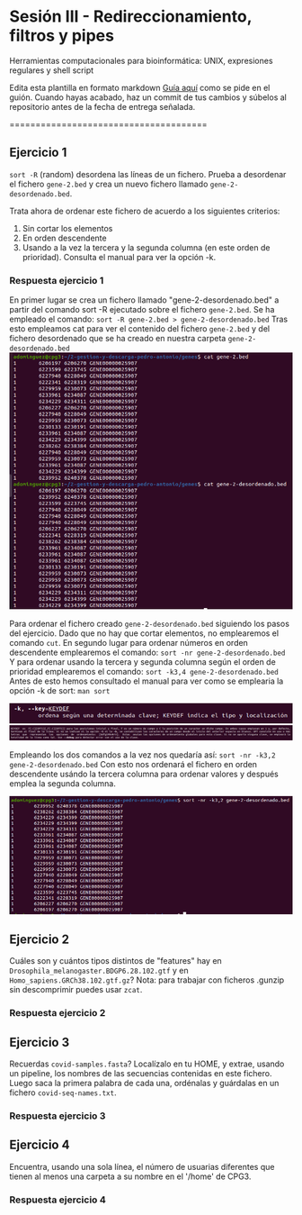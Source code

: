 # Sesión III - Redireccionamiento, filtros y pipes

Herramientas computacionales para bioinformática: UNIX, expresiones regulares y shell script

Edita esta plantilla en formato markdown [Guía aquí](https://guides.github.com/features/mastering-markdown/) como se pide en el guión. 
Cuando hayas acabado, haz un commit de tus cambios y súbelos al repositorio antes de la fecha de entrega señalada. 

======================================


## Ejercicio 1
`sort -R` (random) desordena las líneas de un fichero. Prueba a desordenar el fichero `gene-2.bed` y crea un nuevo fichero llamado `gene-2-desordenado.bed`.

Trata ahora de ordenar este fichero de acuerdo a los siguientes criterios: 
1. Sin cortar los elementos
2. En orden descendente
3. Usando a la vez la tercera y la segunda columna (en este orden de prioridad). Consulta el manual para ver la opción -k. 

### Respuesta ejercicio 1
En primer lugar se crea un fichero llamado "gene-2-desordenado.bed" a partir del comando sort -R ejecutado sobre el fichero `gene-2.bed`. Se ha empleado el comando: 
`sort -R gene-2.bed > gene-2-desordenado.bed`
Tras esto empleamos cat para ver el contenido del fichero `gene-2.bed` y del fichero desordenado que se ha creado en nuestra carpeta `gene-2-desordenado.bed`
![sortR](images/sortR.png)

Para ordenar el fichero creado `gene-2-desordenado.bed` siguiendo los pasos del ejercicio. Dado que no hay que cortar elementos, no emplearemos el comando `cut`. 
En segundo lugar para ordenar números en orden descendente emplearemos el comando:
`sort -nr gene-2-desordenado.bed`
Y para ordenar usando la tercera y segunda columna según el orden de prioridad emplearemos el comando: 
`sort -k3,4 gene-2-desordenado.bed `
Antes de esto hemos consultado el manual para ver como se emplearia la opción -k de sort: 
`man sort`

![manSortK1](images/manSortK1.png)
![manSortK2](images/manSortK2.png)

Empleando los dos comandos a la vez nos quedaría así:
`sort -nr -k3,2 gene-2-desordenado.bed`
Con esto nos ordenará el fichero en orden descendente usándo la tercera columna para ordenar valores y después emplea la segunda columna.
 
![sortNRK](images/sortNRK.PNG)




## Ejercicio 2

Cuáles son y cuántos tipos distintos de "features" hay en `Drosophila_melanogaster.BDGP6.28.102.gtf` y en `Homo_sapiens.GRCh38.102.gtf.gz`? Nota: para trabajar con ficheros .gunzip sin descomprimir puedes usar `zcat`.

### Respuesta ejercicio 2


## Ejercicio 3

Recuerdas `covid-samples.fasta`? Localízalo en tu HOME, y extrae, usando un pipeline, los nombres de las secuencias contenidas en este fichero. Luego saca la primera palabra de cada una, ordénalas y guárdalas en un fichero `covid-seq-names.txt`.

### Respuesta ejercicio 3


## Ejercicio 4

Encuentra, usando una sola línea, el número de usuarias diferentes que tienen al menos una carpeta a su nombre en el '/home' de CPG3.

### Respuesta ejercicio 4





